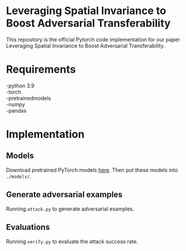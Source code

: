 # Leveraging Spatial Invariance to Boost Adversarial Transferability
This repository is the official Pytorch code implementation for our paper Leveraging Spatial Invariance to Boost Adversarial Transferability.

# Requirements
-python 3.9  
-torch  
-pretrainedmodels  
-numpy  
-pandas  

# Implementation

## Models
Download pretrained PyTorch models [here](https://github.com/ylhz/tf_to_pytorch_model). Then put these models into `./models/`.

## Generate adversarial examples
Running `attack.py` to generate adversarial examples.

## Evaluations
Running `verify.py` to evaluate the attack success rate.

